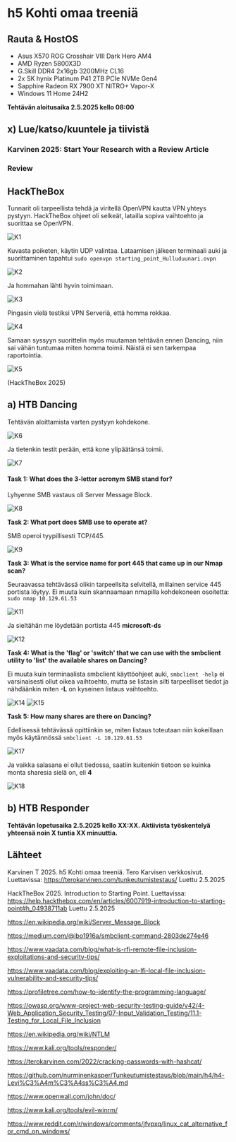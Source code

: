 # h5 Kohti omaa treeniä

## Rauta & HostOS

- Asus X570 ROG Crosshair VIII Dark Hero AM4
- AMD Ryzen 5800X3D
- G.Skill DDR4 2x16gb 3200MHz CL16
- 2x SK hynix Platinum P41 2TB PCIe NVMe Gen4
- Sapphire Radeon RX 7900 XT NITRO+ Vapor-X
- Windows 11 Home 24H2

**Tehtävän aloitusaika 2.5.2025 kello 08:00**

## x) Lue/katso/kuuntele ja tiivistä

### Karvinen 2025: Start Your Research with a Review Article

### Review

## HackTheBox
Tunnarit oli tarpeellista tehdä ja viritellä OpenVPN kautta VPN yhteys pystyyn. HackTheBox ohjeet oli selkeät, latailla sopiva vaihtoehto ja suorittaa se OpenVPN.

![K1](1.png)

Kuvasta poiketen, käytin UDP valintaa. Lataamisen jälkeen terminaali auki ja suorittaminen tapahtui `sudo openvpn starting_point_Hulluduunari.ovpn`

![K2](2.png)

Ja hommahan lähti hyvin toimimaan.

![K3](3.png)

Pingasin vielä testiksi VPN Serveriä, että homma rokkaa.

![K4](4.png)

Samaan syssyyn suorittelin myös muutaman tehtävän ennen Dancing, niin sai vähän tuntumaa miten homma toimii. Näistä ei sen tarkempaa raportointia.

![K5](5.png)

(HackTheBox 2025)
## a) HTB Dancing
Tehtävän aloittamista varten pystyyn kohdekone.

![K6](6.png)

Ja tietenkin testit perään, että kone ylipäätänsä toimii.

![K7](7.png)

#### Task 1: What does the 3-letter acronym SMB stand for?

Lyhyenne SMB vastaus oli Server Message Block.

![K8](8.png)

**Task 2: What port does SMB use to operate at?**

SMB operoi tyypillisesti TCP/445.

![K9](9.png)

**Task 3: What is the service name for port 445 that came up in our Nmap scan?**

Seuraavassa tehtävässä olikin tarpeellsita selvitellä, millainen service 445 portista löytyy. Ei muuta kuin skannaamaan nmapilla kohdekoneen osoitetta: `sudo nmap 10.129.61.53`

![K11](11.png)

Ja sieltähän me löydetään portista 445 **microsoft-ds**

![K12](12.png)

**Task 4: What is the 'flag' or 'switch' that we can use with the smbclient utility to 'list' the available shares on Dancing?**

Ei muuta kuin terminaalista smbclient käyttöohjeet auki, `smbclient -help` ei varsinaisesti ollut oikea vaihtoehto, mutta se listasin silti tarpeelliset tiedot ja nähdäänkin miten **-L** on kyseinen listaus vaihtoehto.

![K14](14.png)
![K15](15.png)

**Task 5: How many shares are there on Dancing?**

Edellisessä tehtävässä opittiinkin se, miten listaus toteutaan niin kokeillaan myös käytännössä `smbclient -L 10.129.61.53`

![K17](17.png)

Ja vaikka salasana ei ollut tiedossa, saatiin kuitenkin tietoon se kuinka monta sharesia sielä on, eli **4**

![K18](18.png)



## b) HTB Responder

**Tehtävän lopetusaika 2.5.2025 kello XX:XX. Aktiivista työskentelyä yhteensä noin X tuntia XX minuuttia.**

## Lähteet
Karvinen T 2025. h5 Kohti omaa treeniä. Tero Karvisen verkkosivut. Luettavissa: https://terokarvinen.com/tunkeutumistestaus/ Luettu 2.5.2025

HackTheBox 2025.  Introduction to Starting Point. Luettavissa: https://help.hackthebox.com/en/articles/6007919-introduction-to-starting-point#h_04938711ab Luettu 2.5.2025

https://en.wikipedia.org/wiki/Server_Message_Block

https://medium.com/@ibo1916a/smbclient-command-2803de274e46

https://www.vaadata.com/blog/what-is-rfi-remote-file-inclusion-exploitations-and-security-tips/

https://www.vaadata.com/blog/exploiting-an-lfi-local-file-inclusion-vulnerability-and-security-tips/

https://profiletree.com/how-to-identify-the-programming-language/

https://owasp.org/www-project-web-security-testing-guide/v42/4-Web_Application_Security_Testing/07-Input_Validation_Testing/11.1-Testing_for_Local_File_Inclusion

https://en.wikipedia.org/wiki/NTLM

https://www.kali.org/tools/responder/

https://terokarvinen.com/2022/cracking-passwords-with-hashcat/

https://github.com/nurminenkasper/Tunkeutumistestaus/blob/main/h4/h4-Levi%C3%A4m%C3%A4ss%C3%A4.md

https://www.openwall.com/john/doc/

https://www.kali.org/tools/evil-winrm/

https://www.reddit.com/r/windows/comments/jfvpxq/linux_cat_alternative_for_cmd_on_windows/


